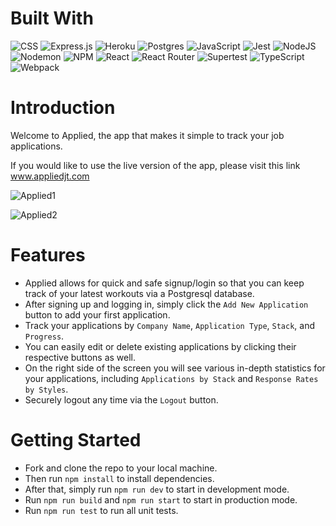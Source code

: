 # Built With
![CSS](https://img.shields.io/badge/css-%231572B6.svg?style=for-the-badge&logo=css&logoColor=white)
![Express.js](https://img.shields.io/badge/express.js-%23404d59.svg?style=for-the-badge&logo=express&logoColor=%2361DAFB)
![Heroku](https://img.shields.io/badge/heroku-%23430098.svg?style=for-the-badge&logo=heroku&logoColor=white)
![Postgres](https://img.shields.io/badge/postgres-%23316192.svg?style=for-the-badge&logo=postgresql&logoColor=white)
![JavaScript](https://img.shields.io/badge/javascript-%23323330.svg?style=for-the-badge&logo=javascript&logoColor=%23F7DF1E)
![Jest](https://img.shields.io/badge/-jest-%23C21325?style=for-the-badge&logo=jest&logoColor=white)
![NodeJS](https://img.shields.io/badge/node.js-6DA55F?style=for-the-badge&logo=node.js&logoColor=white)
![Nodemon](https://img.shields.io/badge/NODEMON-%23323330.svg?style=for-the-badge&logo=nodemon&logoColor=%BBDEAD)
![NPM](https://img.shields.io/badge/NPM-%23CB3837.svg?style=for-the-badge&logo=npm&logoColor=white)
![React](https://img.shields.io/badge/react-%2320232a.svg?style=for-the-badge&logo=react&logoColor=%2361DAFB)
![React Router](https://img.shields.io/badge/React_Router-CA4245?style=for-the-badge&logo=react-router&logoColor=white)
![Supertest](https://img.shields.io/badge/-Supertest-C21325?style=for-the-badge&logo=Supertest&logoColor=white)
![TypeScript](https://img.shields.io/badge/typescript-%23007ACC.svg?style=for-the-badge&logo=typescript&logoColor=white)
![Webpack](https://img.shields.io/badge/webpack-%238DD6F9.svg?style=for-the-badge&logo=webpack&logoColor=black)

# Introduction
Welcome to Applied, the app that makes it simple to track your job applications.

If you would like to use the live version of the app, please visit this link www.appliedjt.com

![Applied1](https://github.com/Applied-JobTracker/Applied/assets/125281260/e71a429c-3bc8-44ae-a418-acba4158b848)

![Applied2](https://github.com/Applied-JobTracker/Applied/assets/125281260/ce1b0856-af0e-4282-be78-5321458b6523)

# Features
- Applied allows for quick and safe signup/login so that you can keep track of your latest workouts via a Postgresql database.
- After signing up and logging in, simply click the `Add New Application` button to add your first application.
- Track your applications by `Company Name`, `Application Type`, `Stack`, and `Progress`.
- You can easily edit or delete existing applications by clicking their respective buttons as well.
- On the right side of the screen you will see various in-depth statistics for your applications, including `Applications by Stack` and `Response Rates by Styles`.
- Securely logout any time via the `Logout` button.

# Getting Started
- Fork and clone the repo to your local machine.
- Then run `npm install` to install dependencies.
- After that, simply run `npm run dev` to start in development mode.
- Run `npm run build` and `npm run start` to start in production mode.
- Run `npm run test` to run all unit tests.
